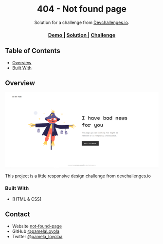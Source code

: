 <!-- Please update value in the {}  -->

<h1 align="center">404 - Not found page</h1>

<div align="center">
   Solution for a challenge from  <a href="http://devchallenges.io" target="_blank">Devchallenges.io</a>.
</div>

<div align="center">
  <h3>
    <a href="https://pamelaloyola.github.io/not-found-page/">
      Demo
    </a>
    <span> | </span>
    <a href="https://github.com/pamelaLoyola/not-found-page">
      Solution
    </a>
    <span> | </span>  
    <a href="https://devchallenges.io/challenges/wBunSb7FPrIepJZAg0sY">
      Challenge
    </a>
  </h3>
</div>

<!-- TABLE OF CONTENTS -->

## Table of Contents

- [Overview](#overview)
- [Built With](#built-with)

<!-- OVERVIEW -->

## Overview

![screenshot](https://github.com/pamelaLoyola/not-found-page/blob/main/view/not-found-screen.PNG?raw=true)

This project is a little responsive design challenge from devchallenges.io

### Built With

<!-- This section should list any major frameworks that you built your project using. Here are a few examples.-->

- [HTML & CSS]

## Contact

- Website [not-found-page](https://pamelaloyola.github.io/not-found-page/)
- GitHub [@pamelaLoyola](https://github.com/pamelaLoyola})
- Twitter [@pamela_loyolaa](https://twitter.com/pamela_loyolaa)
